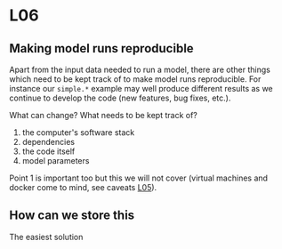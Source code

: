 # L06
## Making model runs reproducible

Apart from the input data needed to run a model, there are other things which need to be kept track of to make model runs reproducible.  For instance our `simple.*` example may well produce different results as we continue to develop the code (new features, bug fixes, etc.).

What can change?  What needs to be kept track of?

1. the computer's software stack
2. dependencies
3. the code itself
4. model parameters

Point 1 is important too but this we will not cover (virtual machines and docker come to mind, see caveats [L05](L05_dependencies.md)).

## How can we store this

The easiest solution
